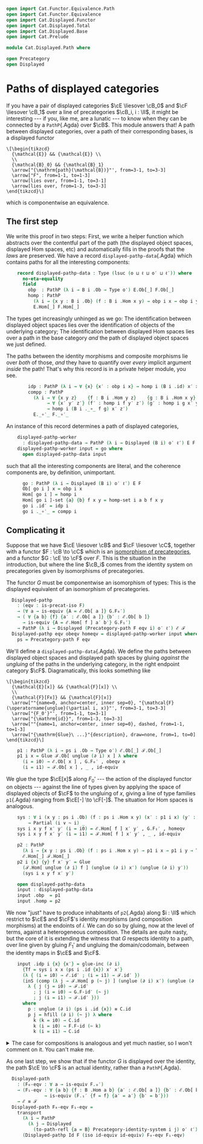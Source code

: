 ```agda
open import Cat.Functor.Equivalence.Path
open import Cat.Functor.Equivalence
open import Cat.Displayed.Functor
open import Cat.Displayed.Total
open import Cat.Displayed.Base
open import Cat.Prelude

module Cat.Displayed.Path where

open Precategory
open Displayed
```

# Paths of displayed categories

If you have a pair of displayed categories $\cE \liesover \cB_0$
and $\cF \liesover \cB_1$ over a line of precategories
$\cB_i, i : \II$, it might be interesting --- if you, like me, are a
lunatic --- to know when they can be connected by a `PathP`{.Agda} over
$\cB$. This module answers that! A path between displayed categories,
over a path of their corresponding bases, is a displayed functor

~~~{.quiver}
\[\begin{tikzcd}
  {\mathcal{E}} && {\mathcal{E}} \\
  \\
  {\mathcal{B}_0} && {\mathcal{B}_1}
  \arrow["{\mathrm{path}(\mathcal{B})}"', from=3-1, to=3-3]
  \arrow["F", from=1-1, to=1-3]
  \arrow[lies over, from=1-1, to=3-1]
  \arrow[lies over, from=1-3, to=3-3]
\end{tikzcd}\]
~~~

which is componentwise an equivalence.

<!--
```agda
private
  module
    _ {o ℓ o′ ℓ′} {B : I → Precategory o ℓ}
      {E : Displayed (B i0) o′ ℓ′}
      {F : Displayed (B i1) o′ ℓ′}
    where
    private
      module E = Displayed E
      module F = Displayed F
```
-->

## The first step

We write this proof in two steps: First, we write a helper function
which abstracts over the contentful part of the path (the displayed
object spaces, displayed Hom spaces, etc) and automatically fills in the
proofs that the _laws_ are preserved. We have a record
`displayed-pathp-data`{.Agda} which contains paths for all the
interesting components:

```agda
    record displayed-pathp-data : Type (lsuc (o ⊔ ℓ ⊔ o′ ⊔ ℓ′)) where
      no-eta-equality
      field
        obp  : PathP (λ i → B i .Ob → Type o′) E.Ob[_] F.Ob[_]
        homp : PathP
          (λ i → {x y : B i .Ob} (f : B i .Hom x y) → obp i x → obp i y → Type ℓ′)
          E.Hom[_] F.Hom[_]
```

The types get increasingly unhinged as we go: The identification between
displayed object spaces lies over the identification of objects of the
underlying category; The identification between displayed Hom spaces
lies over a path in the base category _and_ the path of displayed object
spaces we just defined.

The paths between the identity morphisms and composite morphisms lie
over _both_ of those, _and_ they have to quantify over _every_ implicit
argument _inside_ the path! That's why this record is in a private
helper module, you see.

```agda
        idp : PathP (λ i → ∀ {x} {x′ : obp i x} → homp i (B i .id) x′ x′) E.id′ F.id′
        compp : PathP
          (λ i → ∀ {x y z}    {f : B i .Hom y z}    {g : B i .Hom x y}
               → ∀ {x′ y′ z′} (f′ : homp i f y′ z′) (g′ : homp i g x′ y′)
               → homp i (B i ._∘_ f g) x′ z′)
          E._∘′_ F._∘′_
```

An instance of this record determines a path of displayed categories,

```agda
    displayed-pathp-worker
      : displayed-pathp-data → PathP (λ i → Displayed (B i) o′ ℓ′) E F
    displayed-pathp-worker input = go where
      open displayed-pathp-data input
```

such that all the interesting components are literal, and the coherence
components are, by definition, unimportant.

<!--
```agda
      homp-set :
        PathP
          (λ i → (a b : B i .Ob) (f : B i .Hom a b) (x : obp i a) (y : obp i b) → is-set (homp i f x y))
          (λ a b → E .Hom[_]-set) λ a b → F .Hom[_]-set
      homp-set i a b f x y = is-prop→pathp
        (λ i    → Π-is-hlevel³ {A = B i .Ob} {B = λ _ → B i .Ob} {C = λ a b → B i .Hom a b} 1
          λ a b f → Π-is-hlevel² {A = obp i a} {B = λ _ → obp i b} 1
          λ x y   → is-hlevel-is-prop {A = homp i f x y} 2)
        (λ _ _ → E .Hom[_]-set) (λ _ _ → F .Hom[_]-set) i a b f x y
```
-->

```agda
      go : PathP (λ i → Displayed (B i) o′ ℓ′) E F
      Ob[ go i ] x = obp i x
      Hom[ go i ] = homp i
      Hom[ go i ]-set {a} {b} f x y = homp-set i a b f x y
      go i .id′ = idp i
      go i ._∘′_ = compp i
```

<!--
```agda
      go i .idr′ {a} {b} {x} {y} {f} f′ j = is-set→squarep
        (λ i j     → Π-is-hlevel³ {A = B i .Ob} {B = λ _ → B i .Ob}      {C = λ a _ → obp i a}      2
          λ a b x  → Π-is-hlevel³ {A = obp i b} {B = λ _ → B i .Hom a b} {C = λ y f → homp i f x y} 2
          λ y f f′ → homp-set i a b (B i .idr f j) x y)
        (λ i a b x y f f′ → compp i f′ (idp i))
        (λ i a b x y f f′ → E .idr′ f′ i)
        (λ i a b x y f f′ → F .idr′ f′ i)
        (λ i a b x y f f′ → f′)
        i j a b x y f f′
      go i .idl′ {a} {b} {x} {y} {f} f′ j = is-set→squarep
        (λ i j    → Π-is-hlevel³ {A = B i .Ob} {B = λ _ → B i .Ob}      {C = λ a _ → obp i a}      2
          λ a b x  → Π-is-hlevel³ {A = obp i b} {B = λ _ → B i .Hom a b} {C = λ y f → homp i f x y} 2
          λ y f f′ → homp-set i a b (B i .idl f j) x y)
        (λ i a b x y f f′ → compp i (idp i) f′)
        (λ i a b x y f f′ → E .idl′ f′ i)
        (λ i a b x y f f′ → F .idl′ f′ i)
        (λ i a b x y f f′ → f′)
        i j a b x y f f′
      go i .assoc′ {a} {b} {c} {d} {w} {x} {y} {z} {f} {g} {h} f′ g′ h′ j = is-set→squarep
        (λ i j    → Π-is-hlevel³ {A = B i .Ob}      {B = λ _ → B i .Ob}      {C = λ _ _ → B i .Ob}      2
          λ a b c  → Π-is-hlevel³ {A = B i .Ob}      {B = λ _ → obp i a}      {C = λ _ _ → obp i b}      2
          λ d w x  → Π-is-hlevel³ {A = obp i c}      {B = λ _ → obp i d}      {C = λ _ - → B i .Hom c d} 2
          λ y z f  → Π-is-hlevel³ {A = B i .Hom b c} {B = λ _ → B i .Hom a b} {C = λ _ _ → homp i f y z} 2
          λ g h f′ → Π-is-hlevel² {A = homp i g x y} {B = λ _ → homp i h w x}                            2
          λ g′ h′  → homp-set i a d (B i .assoc f g h j) w z)
        (λ i a b c d w x y z f g h f′ g′ h′ → compp i f′ (compp i g′ h′))
        (λ i a b c d w x y z f g h f′ g′ h′ → E .assoc′ f′ g′ h′ i)
        (λ i a b c d w x y z f g h f′ g′ h′ → F .assoc′ f′ g′ h′ i)
        (λ i a b c d w x y z f g h f′ g′ h′ → compp i (compp i f′ g′) h′)
        i j a b c d w x y z f g h f′ g′ h′
```
-->

## Complicating it

Suppose that we have $\cE \liesover \cB$ and $\cF \liesover
\cC$, together with a functor $F : \cB \to \cC$ which is an
[isomorphism of precategories], and a functor $G : \cE \to \cF$
over $F$. This is the situation in the introduction, but where the line
$\cB_i$ comes from the identity system on precategories given by
isomorphisms of precategories.

[isomorphism of precategories]: Cat.Functor.Equivalence.html#isomorphisms

<!--
```agda
module
  _ {o ℓ o′ ℓ′} {B C : Precategory o ℓ} (F : Functor B C)
    {ℰ : Displayed B o′ ℓ′} {ℱ : Displayed C o′ ℓ′}
    (G : Displayed-functor ℰ ℱ F)
  where
  private
    module ℰ = Displayed ℰ
    module ℱ = Displayed ℱ
    module G = Displayed-functor G
    module C = Precategory C
    module F = Functor F
```
-->

The functor $G$ must be componentwise an isomorphism of types: This is
the displayed equivalent of an isomorphism of precategories.

```agda
  Displayed-pathp
    : (eqv : is-precat-iso F)
    → (∀ a → is-equiv {A = ℰ.Ob[ a ]} G.F₀′)
    → ( ∀ {a b} {f} {a′ : ℰ.Ob[ a ]} {b′ : ℰ.Ob[ b ]}
      → is-equiv {A = ℰ.Hom[ f ] a′ b′} G.F₁′)
    → PathP (λ i → Displayed (Precategory-path F eqv i) o′ ℓ′) ℰ ℱ
  Displayed-pathp eqv obeqv homeqv = displayed-pathp-worker input where
    ps = Precategory-path F eqv
```

We'll define a `displayed-pathp-data`{.Agda}. We define the paths
between displayed object spaces and displayed path spaces by gluing
_against the ungluing_ of the paths in the underlying category, in the
right endpoint category $\cF$. Diagramatically, this looks something
like

~~~{.quiver .tall-1}
\[\begin{tikzcd}
  {\mathcal{E}[x]} && {\mathcal{F}[x]} \\
  \\
  {\mathcal{F}[Fx]} && {\mathcal{F}[x]}
  \arrow[""{name=0, anchor=center, inner sep=0}, "{\mathcal{F}(\operatorname{unglue}(\partial i, x)}"', from=3-1, to=3-3]
  \arrow["{F_0'}"', from=1-1, to=3-1]
  \arrow["{\mathrm{id}}", from=1-3, to=3-3]
  \arrow[""{name=1, anchor=center, inner sep=0}, dashed, from=1-1, to=1-3]
  \arrow["{\mathrm{Glue}\ ...}"{description}, draw=none, from=1, to=0]
\end{tikzcd}\]
~~~

```agda
    p1 : PathP (λ i → ps i .Ob → Type o′) ℰ.Ob[_] ℱ.Ob[_]
    p1 i x = Glue ℱ.Ob[ unglue (∂ i) x ] λ where
      (i = i0) → ℰ.Ob[ x ] , G.F₀′ , obeqv x
      (i = i1) → ℱ.Ob[ x ] , _ , id-equiv
```

We glue the type $\cE[x]$ along $F_0'$ --- the action of the
displayed functor on objects --- against the line of types given by
applying the space of displayed objects of $\cF$ to the ungluing of
$x$, giving a line of type families `p1`{.Agda} ranging from $\cE[-]
\to \cF[-]$. The situation for Hom spaces is analogous.

```agda
    sys : ∀ i (x y : ps i .Ob) (f : ps i .Hom x y) (x′ : p1 i x) (y′ : p1 i y)
        → Partial (i ∨ ~ i) _
    sys i x y f x′ y′ (i = i0) = ℰ.Hom[ f ] x′ y′ , G.F₁′ , homeqv
    sys i x y f x′ y′ (i = i1) = ℱ.Hom[ f ] x′ y′ , _ , id-equiv

    p2 : PathP
      (λ i → {x y : ps i .Ob} (f : ps i .Hom x y) → p1 i x → p1 i y → Type ℓ′)
      ℰ.Hom[_] ℱ.Hom[_]
    p2 i {x} {y} f x′ y′ = Glue
      (ℱ.Hom[ unglue (∂ i) f ] (unglue (∂ i) x′) (unglue (∂ i) y′))
      (sys i x y f x′ y′)

    open displayed-pathp-data
    input : displayed-pathp-data
    input .obp  = p1
    input .homp = p2
```

We now "just" have to produce inhabitants of `p2`{.Agda} along $i : \II$
which restrict to $\cE$ and $\cF$'s identity morphisms (and
composition morphisms) at the endoints of $i$. We can do so by gluing,
now at the level of terms, against a heterogeneous composition. The
details are quite nasty, but the core of it is extending the witness
that $G$ respects identity to a path, over line given by gluing
$F_1'$ and ungluing the domain/codomain, between the identity maps in
$\cE$ and $\cF$.

```agda
    input .idp i {x} {x′} = glue-inc (∂ i)
      {Tf = sys i x x (ps i .id {x}) x′ x′}
      (λ { (i = i0) → ℰ.id′ ; (i = i1) → ℱ.id′ })
      (inS (comp (λ j → ℱ.Hom[ p (~ j) ] (unglue (∂ i) x′) (unglue (∂ i) x′)) (∂ i)
        λ { j (j = i0) → ℱ.id′
          ; j (i = i0) → G.F-id′ (~ j)
          ; j (i = i1) → ℱ.id′ }))
      where
        p : unglue (∂ i) (ps i .id {x}) ≡ C.id
        p j = hfill (∂ i) (~ j) λ where
          k (k = i0) → C.id
          k (i = i0) → F.F-id (~ k)
          k (i = i1) → C.id
```

<details>
<summary>The case for compositions is analogous and yet much nastier, so
I won't comment on it. You can't make me.</summary>

```agda
    input .compp i {x} {y} {z} {f} {g} {x′} {y′} {z′} f′ g′ = glue-inc (∂ i)
        {Tf = sys i x z (ps i ._∘_ {x} {y} {z} f g) x′ z′}
        (λ { (i = i0) → f′ ℰ.∘′ g′ ; (i = i1) → f′ ℱ.∘′ g′ })
        (inS (comp (λ j → ℱ.Hom[ p j ] (unglue (∂ i) x′) (unglue (∂ i) z′)) (∂ i)
          λ { k (k = i0) →
                   unglue (∂ i) {T = λ .∂i=i1 → sys i y z f y′ z′ ∂i=i1 .fst} f′
              ℱ.∘′ unglue (∂ i) g′
            ; k (i = i0) → G.F-∘′ {f′ = f′} {g′ = g′} (~ k)
            ; k (i = i1) → f′ ℱ.∘′ g′ }))
      where
        p : I → C .Hom (unglue (i ∨ ~ i) x) (unglue (i ∨ ~ i) z)
        p j = hfill (∂ i) j λ where
          k (i = i0) → F.F-∘ f g (~ k)
          k (i = i1) → f C.∘ g
          k (k = i0) → unglue (∂ i) f C.∘ unglue (∂ i) g
```

</details>

<!--
```agda
module
  _ {o ℓ o′ ℓ′} {B : Precategory o ℓ} {ℰ ℱ : Displayed B o′ ℓ′}
    (F : Displayed-functor ℰ ℱ Id)
  where
  private
    module F = Displayed-functor F
    module ℰ = Displayed ℰ
```
-->

As one last step, we show that if the functor $G$ is displayed over the
identity, the path $\cE \to \cF$ is an actual identity, rather
than a `PathP`{.Agda}.

```agda
  Displayed-path
    : (F₀-eqv : ∀ a → is-equiv F.₀′)
    → (F₁-eqv : ∀ {a b} {f : B .Hom a b} {a′ : ℰ.Ob[ a ]} {b′ : ℰ.Ob[ b ]}
              → is-equiv (F.₁′ {f = f} {a′ = a′} {b′ = b′}))
    → ℰ ≡ ℱ
  Displayed-path F₀-eqv F₁-eqv =
    transport
      (λ i → PathP
        (λ j → Displayed
          (to-path-refl {a = B} Precategory-identity-system i j) o′ ℓ′) ℰ ℱ)
      (Displayed-pathp Id F (iso id-equiv id-equiv) F₀-eqv F₁-eqv)
```
